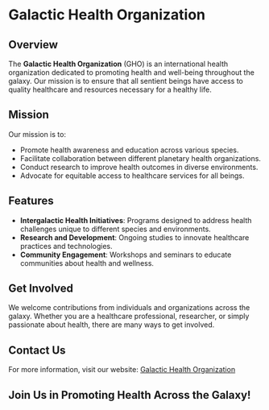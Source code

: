 # Galactic Health Organization

## Overview

The **Galactic Health Organization** (GHO) is an international health organization dedicated to promoting health and well-being throughout the galaxy. Our mission is to ensure that all sentient beings have access to quality healthcare and resources necessary for a healthy life.

## Mission

Our mission is to:
- Promote health awareness and education across various species.
- Facilitate collaboration between different planetary health organizations.
- Conduct research to improve health outcomes in diverse environments.
- Advocate for equitable access to healthcare services for all beings.

## Features

- **Intergalactic Health Initiatives**: Programs designed to address health challenges unique to different species and environments.
- **Research and Development**: Ongoing studies to innovate healthcare practices and technologies.
- **Community Engagement**: Workshops and seminars to educate communities about health and wellness.

## Get Involved

We welcome contributions from individuals and organizations across the galaxy. Whether you are a healthcare professional, researcher, or simply passionate about health, there are many ways to get involved.

## Contact Us

For more information, visit our website: [Galactic Health Organization](https://gho.galaxy)

## Join Us in Promoting Health Across the Galaxy!
